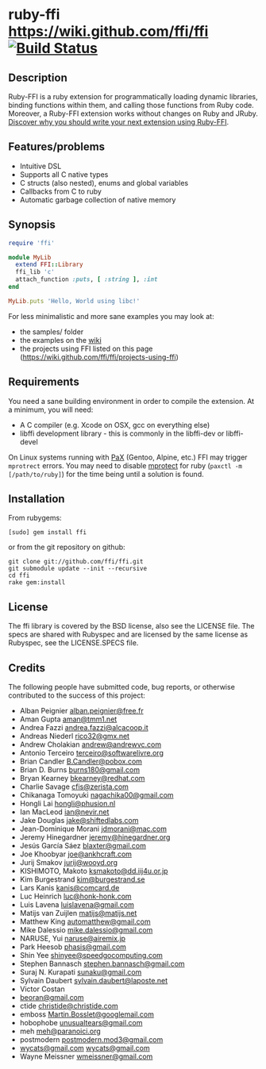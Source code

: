 # ruby-ffi https://wiki.github.com/ffi/ffi [![Build Status](https://travis-ci.org/ffi/ffi.png?branch=master)](https://travis-ci.org/ffi/ffi)

## Description

Ruby-FFI is a ruby extension for programmatically loading dynamic
libraries, binding functions within them, and calling those functions
from Ruby code. Moreover, a Ruby-FFI extension works without changes
on Ruby and JRuby. [Discover why you should write your next extension
using Ruby-FFI](https://wiki.github.com/ffi/ffi/why-use-ffi).

## Features/problems

* Intuitive DSL
* Supports all C native types
* C structs (also nested), enums and global variables
* Callbacks from C to ruby
* Automatic garbage collection of native memory

## Synopsis

```ruby
require 'ffi'

module MyLib
  extend FFI::Library
  ffi_lib 'c'
  attach_function :puts, [ :string ], :int
end

MyLib.puts 'Hello, World using libc!'
```

For less minimalistic and more sane examples you may look at:

* the samples/ folder
* the examples on the [wiki](https://wiki.github.com/ffi/ffi)
* the projects using FFI listed on this page (https://wiki.github.com/ffi/ffi/projects-using-ffi)

## Requirements

You need a sane building environment in order to compile the extension.
At a minimum, you will need:
* A C compiler (e.g. Xcode on OSX, gcc on everything else)
* libffi development library - this is commonly in the libffi-dev or libffi-devel

On Linux systems running with [PaX](https://en.wikipedia.org/wiki/PaX) (Gentoo, Alpine, etc.) FFI may trigger `mprotrect` errors. You may need to disable [mprotect](https://en.wikibooks.org/wiki/Grsecurity/Appendix/Grsecurity_and_PaX_Configuration_Options#Restrict_mprotect.28.29) for ruby (`paxctl -m [/path/to/ruby]`) for the time being until a solution is found.

## Installation

From rubygems:

    [sudo] gem install ffi

or from the git repository on github:

    git clone git://github.com/ffi/ffi.git
    git submodule update --init --recursive
    cd ffi
    rake gem:install

## License

The ffi library is covered by the BSD license, also see the LICENSE file.
The specs are shared with Rubyspec and are licensed by the same license
as Rubyspec, see the LICENSE.SPECS file.

## Credits

The following people have submitted code, bug reports, or otherwise contributed to the success of this project:

* Alban Peignier <alban.peignier@free.fr>
* Aman Gupta <aman@tmm1.net>
* Andrea Fazzi <andrea.fazzi@alcacoop.it>
* Andreas Niederl <rico32@gmx.net>
* Andrew Cholakian <andrew@andrewvc.com>
* Antonio Terceiro <terceiro@softwarelivre.org>
* Brian Candler <B.Candler@pobox.com>
* Brian D. Burns <burns180@gmail.com>
* Bryan Kearney <bkearney@redhat.com>
* Charlie Savage <cfis@zerista.com>
* Chikanaga Tomoyuki <nagachika00@gmail.com>
* Hongli Lai <hongli@phusion.nl>
* Ian MacLeod <ian@nevir.net>
* Jake Douglas <jake@shiftedlabs.com>
* Jean-Dominique Morani <jdmorani@mac.com>
* Jeremy Hinegardner <jeremy@hinegardner.org>
* Jesús García Sáez <blaxter@gmail.com>
* Joe Khoobyar <joe@ankhcraft.com>
* Jurij Smakov <jurij@wooyd.org>
* KISHIMOTO, Makoto <ksmakoto@dd.iij4u.or.jp>
* Kim Burgestrand <kim@burgestrand.se>
* Lars Kanis <kanis@comcard.de>
* Luc Heinrich <luc@honk-honk.com>
* Luis Lavena <luislavena@gmail.com>
* Matijs van Zuijlen <matijs@matijs.net>
* Matthew King <automatthew@gmail.com>
* Mike Dalessio <mike.dalessio@gmail.com>
* NARUSE, Yui <naruse@airemix.jp>
* Park Heesob <phasis@gmail.com>
* Shin Yee <shinyee@speedgocomputing.com>
* Stephen Bannasch <stephen.bannasch@gmail.com>
* Suraj N. Kurapati <sunaku@gmail.com>
* Sylvain Daubert <sylvain.daubert@laposte.net>
* Victor Costan
* beoran@gmail.com
* ctide <christide@christide.com>
* emboss <Martin.Bosslet@googlemail.com>
* hobophobe <unusualtears@gmail.com>
* meh <meh@paranoici.org>
* postmodern <postmodern.mod3@gmail.com>
* wycats@gmail.com <wycats@gmail.com>
* Wayne Meissner <wmeissner@gmail.com>
